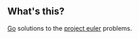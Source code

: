 ## What's this?

[Go](http://golang.org/) solutions to the [project euler](http://projecteuler.net) problems.
